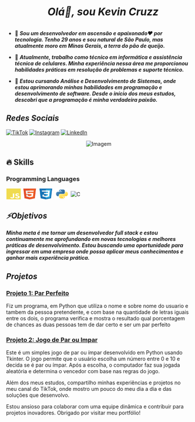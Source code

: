 <div id="user-content-toc">
  <ul align="center">
    <summary><h1 style="display: inline-block"><em>Olá👋, sou Kevin Cruzz</em></h1></summary>
  </div>
    
 - 🌱 ***Sou um desenvolvedor em ascensão e apaixonado❤️ por tecnologia. Tenho 29 anos e sou natural de São Paulo, mas atualmente moro em Minas Gerais, a terra do pão de queijo.***

- 🌱 ***Atualmente, trabalho como técnico em informática e assistência técnica de celulares. Minha experiência nessa área me proporcionou habilidades práticas em resolução de problemas e suporte técnico.***
  
- 🔭 ***Estou cursando Análise e Desenvolvimento de Sistemas, onde estou aprimorando minhas habilidades em programação e desenvolvimento de software. Desde o início dos meus estudos, descobri que a programação é minha verdadeira paixão.***

###

## ***Redes Sociais***
[![TikTok](https://img.shields.io/badge/TikTok-000000?style=for-the-badge&logo=tiktok&logoColor=white)](https://www.tiktok.com/@kevincruzz.dev)
[![Instagram](https://img.shields.io/badge/Instagram-E4405F?style=for-the-badge&logo=instagram&logoColor=white)](https://www.instagram.com/eukevincruzz/)
[![LinkedIn](https://img.shields.io/badge/LinkedIn-0077B5?style=for-the-badge&logo=linkedin&logoColor=white)](https://www.linkedin.com/in/kevinkruzz/)

<!-- GIF -->
<p align="center">
  <img src="https://github.com/VariableBee/VariableBee/assets/77739311/4e9f41af-6b57-49a7-b15a-74322e96b4d7" alt="Imagem">
</p>

## 🔥 Skills
<!-- Skills: Programming Languages -->
  <div style="flex-basis: 48%;">
    <h3>Programming Languages</h3>
    <img align="center" alt="Js" height="30" width="40" src="https://raw.githubusercontent.com/devicons/devicon/master/icons/javascript/javascript-plain.svg">
    <img align="center" alt="HTML" height="30" width="40" src="https://raw.githubusercontent.com/devicons/devicon/master/icons/html5/html5-original.svg">
    <img align="center" alt="CSS" height="30" width="40" src="https://raw.githubusercontent.com/devicons/devicon/master/icons/css3/css3-original.svg">
    <img align="center" alt="Python" height="30" width="40" src="https://raw.githubusercontent.com/devicons/devicon/master/icons/python/python-original.svg">
    <img align="center" alt="C" height="30" width="40" src="https://cdn.jsdelivr.net/gh/devicons/devicon/icons/c/c-original.svg">
  </div>

## ***⚡Objetivos***
***Minha meta é me tornar um desenvolvedor full stack e estou continuamente me aprofundando em novas tecnologias e melhores práticas de desenvolvimento. Estou buscando uma oportunidade para ingressar em uma empresa onde possa aplicar meus conhecimentos e ganhar mais experiência prática.***

## ***Projetos***
### [Projeto 1: Par Perfeito](https://github.com/kevinkruzz/Par_Pefeito)
Fiz um programa, em Python que utiliza o nome e sobre nome do usuario e tambem da pessoa pretendente, e com base na quantidade de letras iguais 
entre os dois, o programa verifica e mostra o resultado qual porcentagem de chances as duas pessoas tem de dar certo e ser um par perfeito

### [Projeto 2: Jogo de Par ou Impar](https://github.com/kevinkruzz/Par_ou_Impar/tree/main)
Este é um simples jogo de par ou ímpar desenvolvido em Python usando Tkinter.
 O jogo permite que o usuário escolha um número entre 0 e 10 e decida se é par ou ímpar.
 Após a escolha, o computador faz sua jogada aleatória e determina o vencedor com base nas regras do jogo.

Além dos meus estudos, compartilho minhas experiências e projetos no meu canal do TikTok, onde mostro um pouco do meu dia a dia e das soluções que desenvolvo.

Estou ansioso para colaborar com uma equipe dinâmica e contribuir para projetos inovadores. Obrigado por visitar meu portfólio!
